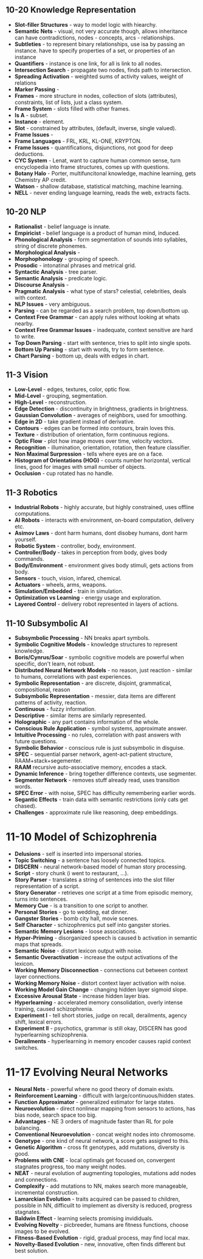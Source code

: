 ## 10-20 Knowledge Representation
* **Slot-filler Structures** - way to model logic with hiearchy.
* **Semantic Nets** - visual, not very accurate though, allows inheritance
  can have contradictions, nodes - concepts, arcs - relationships.
* **Subtleties** - to represent binary relationships, use isa by
  passing an instance. have to specify properties of a set, or properties 
  of an instance
* **Quantifiers** - instance is one link, for all is link to all nodes.
* **Intersection Search** - propagate two nodes, finds path to intersection.
* **Spreading Activation** - weighted sums of activity values, weight of relations
* **Marker Passing** - 
* **Frames** - more structure in nodes, collection of slots (attributes), constraints, 
  list of lists, just a class system.
* **Frame System** - slots filled with other frames.
* **Is A** - subset.
* **Instance** - element.
* **Slot** - constrained by attributes, (default, inverse, single valued).
* **Frame Issues** - 
* **Frame Languages** - FRL, KRL, KL-ONE, KRYPTON.
* **Frame Issues** - quantifications, disjunctions, not good for deep deductions.
* **CYC System** - Lenat, want to capture human common sense, turn encyclopedia 
  into frame structures, comes up with questions.
* **Botany Halo** - Porter, multifuncitonal knowledge, machine learning,
  gets Chemistry AP credit.
* **Watson** - shallow database, statistical matching, machine learning.
* **NELL** - never ending language learning, reads the web, extracts facts.

## 10-20 NLP
* **Rationalist** - belief language is innate.
* **Empiricist** - belief language is a product of human mind, induced.
* **Phonological Analysis** - form segmentation of sounds into syllables,
  string of discrete phonemes.
* **Morphological Analysis** - 
* **Morphophonology** - grouping of speech.
* **Prosodic** - intonatinal phrases and metrical grid.
* **Syntactic Analysis** - tree parser. 
* **Semantic Analysis** - predicate logic.
* **Discourse Analysis** - 
* **Pragmatic Analysis** - what type of stars? celestial, celebrities, 
  deals with context.
* **NLP Issues** - very ambiguous.
* **Parsing** - can be regarded as a search problem, top down/bottom up.
* **Context Free Grammar** - can apply rules without looking at whats nearby.
* **Context Free Grammar Issues** - inadequate, context sensitive are hard to write.
* **Top Down Parsing** - start with sentence, tries to split into single spots.
* **Bottom Up Parsing** - start with words, try to form sentence.
* **Chart Parsing** - bottom up, deals with edges in chart.

## 11-3 Vision
* **Low-Level** - edges, textures, color, optic flow.
* **Mid-Level** - grouping, segmentation.
* **High-Level** - reconstruction.
* **Edge Detection** - discontinuity in brightness, gradients in brightness.
* **Gaussian Convolution** - averages of neighbors, used for smoothing.
* **Edge in 2D** - take gradient instead of derivative.
* **Contours** - edges can be formed into contours, brain loves this.
* **Texture** - distribution of orientation, form continuous regions.
* **Optic Flow** - plot how image moves over time, velocity vectors.
* **Recognition** - illumination, orientation, rotation, then feature classifier.
* **Non Maximal Surpression** - tells where eyes are on a face.
* **Histogram of Orientations (HOG)** - counts number horizontal, vertical lines,
  good for images with small number of objects.
* **Occlusion** - cup rotated has no handle.

## 11-3 Robotics
* **Industrial Robots** - highly accurate, but highly constrained, uses offline
  computations.
* **AI Robots** - interacts with environment, on-board computation, delivery etc.
* **Asimov Laws** - dont harm humans, dont disobey humans, dont harm yourself.
* **Robotic System** - controller, body, environment.
* **Controller/Body** - takes in perception from body, gives body commands.
* **Body/Environment** - environment gives body stimuli, gets actions from body.
* **Sensors** - touch, vision, infared, chemical.
* **Actuators** - wheels, arms, weapons.
* **Simulation/Embedded** - train in simulation.
* **Optimization vs Learning** - energy usage and exploration.
* **Layered Control** - delivery robot represented in layers of actions.

## 11-10 Subsymbolic AI
* **Subsymbolic Processing** - NN breaks apart symbols.
* **Symbolic Cognitive Models** - knowledge structures to represent knowledge.
* **Boris/Cynrus/Soar** - symbolic cognitive models are powerful when specific,
  don't learn, not robust.
* **Distributed Neural Network Models** - no reason, just reaction - similar to
  humans, correlations with past experiences.
* **Symbolic Representation** - are discrete, disjoint, grammatical, compositional, reason
* **Subsymbolic Representation** - messier, data items are different patterns of activity,
  reaction.
* **Continuous** - fuzzy information.
* **Descriptive** - similar items are similarly represented.
* **Holographic** - any part contains information of the whole.
* **Conscious Rule Application** - symbol systems, approximate answer.
* **Intuitive Processing** - no rules, correlation with past answers with future questions.
* **Symbolic Behavior** - conscious rule is just subsymbolic in disguise.
* **SPEC** - sequential parser network, agent-act-patient structure, RAAM+stack+segementer.
* **RAAM** recursive auto-associative memory, encodes a stack.
* **Dynamic Inference** - bring together difference contexts, use segmenter.
* **Segmenter Network** - removes stuff already read, uses transition words.
* **SPEC Error** - with noise, SPEC has difficulty remembering earlier words.
* **Segantic Effects** - train data with semantic restrictions (only cats get chased).
* **Challenges** - approximate rule like reasoning, deep embeddings.

# 11-10  Model of Schizophrenia
* **Delusions** - self is inserted into impersonal stories.
* **Topic Switching** - a sentence has loosely connected topics.
* **DISCERN** - neural network-based model of human story processing.
* **Script** - story chunk (i went to restaurant, ...).
* **Story Parser** - translates a string of sentences into the slot filler representation 
  of a script.
* **Story Generator** - retrieves one script at a time from episodic memory, turns into sentences.
* **Memory Cue** - is a transition to one script to another.
* **Personal Stories** - go to wedding, eat dinner.
* **Gangster Stories** - bomb city hall, movie scenes.
* **Self Character** - schizophrenics put self into gangster stories.
* **Semantic Memory Lesions** - loose associations.
* **Hyper-Priming** - disorganized speech is caused b  activation in semantic maps that spreads.
* **Semantic Noise** - distort lexicon output with noise.
* **Semantic Overactivation** - increase the output activations of the lexicon.
* **Working Memory Disconnection** - connections cut between context layer connections.
* **Working Memory Noise** - distort context layer activation with noise.
* **Working Model Gain Change** - changing hidden layer sigmoid slope.
* **Excessive Arousal State** - increase hidden layer bias.
* **Hyperlearning** - accelerated memory consolidation, overly intense training, caused schizophrenia.
* **Experiment I** - tell short stories, judge on recall, derailments, agency shift, lexical errors.
* **Experiment II** - psychotics, grammar is still okay, DISCERN has good hyperlearning schizophrenia.
* **Derailments** - hyperlearning in memory encoder causes rapid context switches.

# 11-17 Evolving Neural Networks
* **Neural Nets** - powerful where no good theory of domain exists.
* **Reinforcement Learning** - difficult with large/continuous/hidden states.
* **Function Approximator** - generalized estimator for large states.
* **Neuroevolution** - direct nonlinear mapping from sensors to actions, has bias node, search space too big.
* **Advantages** - NE 3 orders of magnitude faster than RL for pole balancing.
* **Conventional Neuroevolution** - concat weight nodes into chromosome.
* **Genotype** - one kind of neural network, a score gets assigned to this.
* **Genetic Algorithm** - cross fit genotypes, add mutations, diversity is good.
* **Problems with CNE** - local optimals get focused on, convergent stagnates progress, too many weight nodes.
* **NEAT** - neural evolution of augmenting topologies, mutations add nodes and connections.
* **Complexify** - add mutations to NN, makes search  more manageable, incremental construction.
* **Lamarckian Evolution** - traits acquired can be passed to children, possible in NN, difficuilt to implement
  as diversity is reduced, progress stagnates.
* **Baldwin Effect** - learning selects promising invididuals.
* **Evolving Novelty** - picbreeder, humans are fitness functions, choose images to be evolved.
* **Fitness-Based Evolution** - rigid, gradual process, may find local max.
* **Novelty-Based Evolution** - new, innovative, often finds different but best solution.
